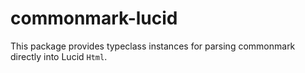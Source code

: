 # commonmark-lucid

This package provides typeclass instances for parsing
commonmark directly into Lucid `Html`.

